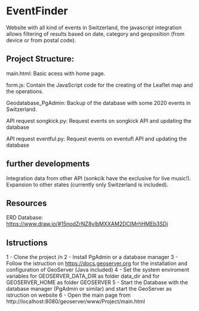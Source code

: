 # EventFinder
Website with all kind of events in Switzerland, the javascript integration allows filtering of results based on date, category and geoposition (from device or from postal code).


## Project Structure:
main.html:     Basic acess with home page.

form.js:       Contain the JavaScript code for the creating of the Leaflet map and the operations.

Geodatabase_PgAdmin:    Backup of the database with some 2020 events in Switzerland.

API request songkick.py:    Request events on songkick API and updating the database

API request eventful.py:    Request events on eventufl API and updating the database

## further developments
Integration data from other API (sonkcik have the exclusive for live music!).
Expansion to other states (currently only Switzerland is included).

## Resources
ERD Database: https://www.draw.io/#15nodZrNZ8yIbMXXAM2DCIMrhHMEb3SDj

## Istructions
1 - Clone the project /n
2 - Install PgAdmin or a database manager
3 - Follow the istruction on https://docs.geoserver.org for the installation and configuration of GeoServer (Java included)
4 - Set the system enviroment variables for GEOSERVER_DATA_DIR as folder data_dir and for GEOSERVER_HOME as folder GEOSERVER
5 - Start the Database with the database manager (PgAdmin or similar) and start the GeoServer as istruction on website
6 - Open the main page from http://localhost:8080/geoserver/www/Project/main.html
